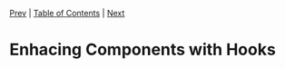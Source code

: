 [Prev][prev]
|
[Table of Contents](../)
|
[Next][next]

[prev]: ../ch6
[next]: ../ch8

# Enhacing Components with Hooks